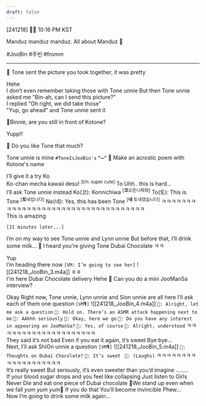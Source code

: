 ```yaml
---
draft: false
---
```

[241218] 🐣💭 10:16 PM KST

Manduz manduz manduz. All about Manduz 🥟

#JooBin #주빈 #fromm
___

🫧 Tone sent the picture you took together, it was pretty

Hehe  
I don’t even remember taking those with Tone unnie
But then Tone unnie asked me
"Bin-ah, can I send this picture?"  
I replied "Oh right, we did take those"  
"Yup, go ahead" and Tone unnie sent it

🫧Binnie, are you still in front of Kotone?

Yupp!!

🫧 Do you like Tone that much?

Tone unnie is mine
 `#ToneIsJooBin's`
 ^~^
🫧 Make an acrostic poem with Kotone's name

I’ll give it a try
Ko  
Ko-chan mecha kawaii desu! <sup>[t/n: super cute]</sup>
To 
Uhh.. this is hard…  
I’ll ask Tone unnie instead
Ko(코): Konnichiwa  <sup>[**코**오온니찌와]</sup>
To(토): This is Tone  <sup>[**토**네입니다]</sup>
Ne(네): Yes, this has been Tone <sup>[**네** 토네였습니다]</sup>
ㅋㅋㅋㅋㅋㅋㅋㅋㅋㅋㅋㅋㅋㅋㅋㅋㅋㅋㅋㅋㅋㅋㅋㅋㅋㅋㅋㅋㅋㅋㅋㅋㅋㅋㅋ  
This is amazing

`[21 minutes later...]`

I’m on my way to see Tone unnie and Lynn unnie
But before that, I’ll drink some milk…
🫧 I heard you're giving Tone Dubai Chocolate ㅋㅋ

Yup  
I’m heading there now
`[VM: I’m going to see her]`
![[241218_JooBin_3.m4a]]
ㅎㅎ  
I'm here
Dubai Chocolate delivery
Hehe
🫧 Can you do a mini JooManSa interview?

Okay
Right now, Tone unnie, Lynn unnie and Sion unnie are all here
I’ll ask each of them one question
`[VM🎙️]` ![[241218_JooBin_4.m4a]]
`🐣: Alright, let me ask a question`
`🐣: Hold on. There’s an ASMR attack happening next to me`
`🐣: AAhhh seriously`
`🐣: Okay, here we go`
`🐣: Do you have any interest in appearing on JooManSa?`
`🦭: Yes, of course`
`🐣: Alright, understood`
ㅋㅋㅋㅋㅋㅋㅋㅋㅋㅋㅋㅋㅋㅋㅋㅋㅋㅋㅋㅋ  
They said it’s not bad
Even if you eat it again, it’s sweet 
Bye bye...  
Next, I’ll ask ShiOn unnie a question
`[VM🎙️]` ![[241218_JooBin_5.m4a]]
`🐣: Thoughts on Dubai Chocolate?`
`🍞: It’s sweet `
`🐣: (Laughs)`
ㅋㅋㅋㅋㅋㅋㅋㅋㅋㅋㅋㅋㅋㅋㅋㅋㅋㅋㅋ  
It’s really sweet 
But seriously, it’s even sweeter than you’d imagine
……..  
If your blood sugar drops and you feel like collapsing 
Just listen to Girls Never Die
and eat one piece of Dubai chocolate
🎵We stand up even when we fall *yum yum yum*🎵
If you do that
You’ll become invincible
Phew...  
Now I’m going to drink some milk again...
